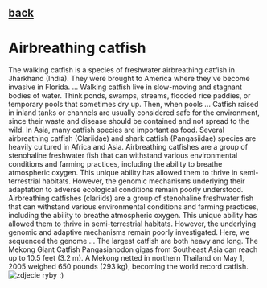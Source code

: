## [back](../index.md) 
# Airbreathing catfish
The walking catfish is a species of freshwater airbreathing catfish in Jharkhand (India). They were brought to America where they've become invasive in Florida. ... Walking catfish live in slow-moving and stagnant bodies of water. Think ponds, swamps, streams, flooded rice paddies, or temporary pools that sometimes dry up. Then, when pools ... Catfish raised in inland tanks or channels are usually considered safe for the environment, since their waste and disease should be contained and not spread to the wild. In Asia, many catfish species are important as food. Several airbreathing catfish (Clariidae) and shark catfish (Pangasiidae) species are heavily cultured in Africa and Asia. Airbreathing catfishes are a group of stenohaline freshwater fish that can withstand various environmental conditions and farming practices, including the ability to breathe atmospheric oxygen. This unique ability has allowed them to thrive in semi-terrestrial habitats. However, the genomic mechanisms underlying their adaptation to adverse ecological conditions remain poorly understood. Airbreathing catfishes (clariids) are a group of stenohaline freshwater fish that can withstand various environmental conditions and farming practices, including the ability to breathe atmospheric oxygen. This unique ability has allowed them to thrive in semi-terrestrial habitats. However, the underlying genomic and adaptive mechanisms remain poorly investigated. Here, we sequenced the genome ... The largest catfish are both heavy and long. The Mekong Giant Catfish Pangasianodon gigas from Southeast Asia can reach up to 10.5 feet (3.2 m). A Mekong netted in northern Thailand on May 1, 2005 weighed 650 pounds (293 kg), becoming the world record catfish.![zdjecie ryby :)](fotki/Airbreathing_catfish.jpg)
